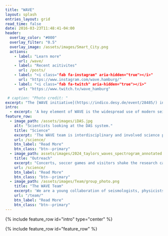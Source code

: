 ```yaml
---
title: "WAVE"
layout: splash
entries_layout: grid
read_time: false
date: 2016-03-23T11:48:41-04:00
header:
  overlay_color: "#000"
  overlay_filter: "0.5"
  overlay_image: /assets/images/Smart_City.png
  actions:
    - label: "Learn more"
      url: /wave/
    - label: "Recent acitivites"
      url: /posts/
    - label: "<i class="fab fa-instagram" aria-hidden="true"></i>"
      url: "https://www.instagram.com/wave.hamburg/"
    - label: "<i class="fab fa-twitch" aria-hidden="true"></i>"
      url: "https://www.twitch.tv/wave_hamburg"

 # caption: "Photo credit: "
excerpt: "The [WAVE initiative](https://indico.desy.de/event/28485/) investigates and designs a seismic and geo-acoustic measurement network in and around and around the Science City Hamburg Bahrenfeld. WAVE is a unique and innovative infrastructure for geophysics, physics and especially for large-scale research facilities."
intro: 
  - excerpt: 'A key element of WAVE is the widespread use of modern seismic sensors, in particular distributed acoustic sensing (DAS). This technology uses fiber optic cables as sensitive seismic sensors. It enables ground motion data to be recorded at an unprecedented spatial density over long distances, revolutionizing geophysics.'
feature_row:
  - image_path: /assets/images/iDAS.jpg
    alt: "Scientists looking at the DAS system."
    title: "Science"
    excerpt: 'The WAVE team is interdisciplinary and involved science projects from geophysics, seismology, physics - especially accelerator and gravitational wave physics, informatics and engineering. '    
    url: /science/
    btn_label: "Read More"
    btn_class: "btn--primary"
  - image_path: assets/images/2024_taylors_waves_spectrogram_annotated.png
    title: "Outreach"
    excerpt: "Concerts, soccer games and visitors shake the research campus, which we show in realtime live on Twitch. Have a look at our results, analysis and pictures from the Taylor Swift Concert in the Volksparkstadion in Hamburg 2024."
    url: /science/
    btn_label: "Read More"
    btn_class: "btn--primary"
  - image_path: /assets/images/Team/group_photo.png
    title: "The WAVE Team"
    excerpt: 'We are a young collaboration of seismologists, physicists, engineers and computer scientists. Meet our team from the University of Hamburg, DESY, Helmut Schmidt University, GFZ Potsdam, and XFEL, working together on seismic and geophysical research.'
    url: "/team/"
    btn_label: "Read More"
    btn_class: "btn--primary"
---
```


{% include feature_row id="intro" type="center" %}

{% include feature_row id="feature_row" %}
